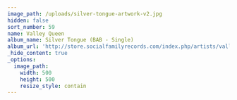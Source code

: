 ```yaml
---
image_path: /uploads/silver-tongue-artwork-v2.jpg
hidden: false
sort_number: 59
name: Valley Queen
album_name: Silver Tongue (BAB - Single)
album_url: 'http://store.socialfamilyrecords.com/index.php/artists/valleyqueen.html'
_hide_content: true
_options:
  image_path:
    width: 500
    height: 500
    resize_style: contain
---
```


